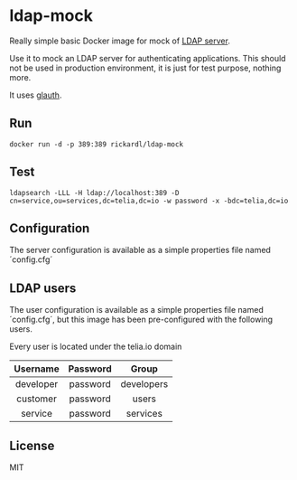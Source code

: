# ldap-mock

Really simple basic Docker image for mock of [LDAP server](https://tools.ietf.org/html/rfc4511).

Use it to mock an LDAP server for authenticating applications. This should not be used in production environment, it is just for test purpose, nothing more.

It uses [glauth](https://github.com/glauth/glauth).


## Run

```shell
docker run -d -p 389:389 rickardl/ldap-mock
```

## Test

```shell
ldapsearch -LLL -H ldap://localhost:389 -D cn=service,ou=services,dc=telia,dc=io -w password -x -bdc=telia,dc=io
```

## Configuration

The server configuration is available as a simple properties file named ´config.cfg´

## LDAP users

The user configuration is available as a simple properties file named ´config.cfg´, but this image has been pre-configured with the following users.

Every user is located under the telia.io domain

| **Username** | **Password** | **Group**  |
| :----------: | :----------: | :--------: |
| developer    | password     | developers |
| customer     | password     | users      |
| service      | password     | services   |

## License

MIT
